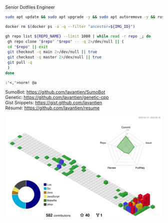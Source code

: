 Senior Dotfiles Engineer

```bash
sudo apt update && sudo apt upgrade -y && sudo apt autoremove -y && rustup update && brew upgrade
```

```bash
docker rm $(docker ps -a -q --filter "ancestor=${IMG_ID}")
```

```bash
gh repo list ${REPO_NAME} --limit 1000 | while read -r repo _; do
 gh repo clone "$repo" "$repo" -- -q 2>/dev/null || (
 cd "$repo" || exit
 git checkout -q main 2>/dev/null || true
 git checkout -q master 2>/dev/null || true
 git pull -q
 )
done
```

```vim
:'<,'>norm! @a
```

SumoBot: <https://github.com/lavantien/SumoBot>  
Genetic: <https://github.com/lavantien/genetic-cpp>  
Gist Snippets: <https://gist.github.com/lavantien>  
Résumé: <https://github.com/lavantien/resume>  

![](./profile-3d-contrib/profile-gitblock.svg)
